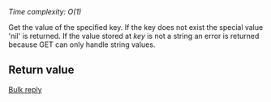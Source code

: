 

_Time complexity: O(1)_

Get the value of the specified key. If the key
does not exist the special value 'nil' is returned.
If the value stored at _key_ is not a string an error
is returned because GET can only handle string values.

## Return value

[Bulk reply][1]



[1]: /p/redis/wiki/ReplyTypes
